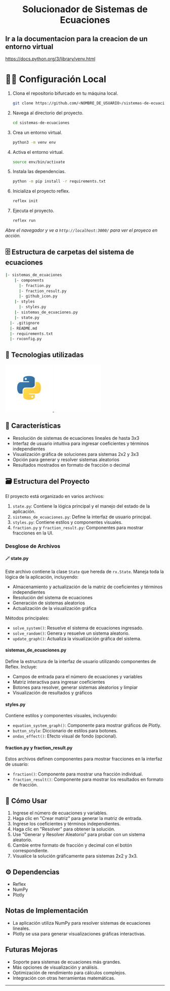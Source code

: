 <div align="center">
  <h1 align="center">Solucionador de Sistemas de Ecuaciones</a></h1>
</div>

## Ir a la documentacion para la creacion de un entorno virtual
https://docs.python.org/3/library/venv.html

# 👨‍💻 Configuración Local

1. Clona el repositorio bifurcado en tu máquina local.
    ```bash 
    git clone https://github.com/<NOMBRE_DE_USUARIO>/sistemas-de-ecuaciones.git
    ```

3. Navega al directorio del proyecto.
    ```bash
    cd sistemas-de-ecuaciones
    ```

4. Crea un entorno virtual.
    ```bash
    python3 -m venv env
    ```

5. Activa el entorno virtual.
    ```bash
    source env/bin/activate
    ```

6. Instala las dependencias.
    ```bash
    python -m pip install -r requirements.txt
    ```

7. Inicializa el proyecto reflex.
    ```bash
    reflex init
    ```

8. Ejecuta el proyecto.
    ```bash
    reflex run
    ```

*Abre el navegador y ve a `http://localhost:3000/` para ver el proyeco en acción.*

## 🗄️ Estructura de carpetas del sistema de ecuaciones
```bash
|- sistemas_de_ecuaciones
    |- components
      |- fraction.py
      |- fraction_result.py
      |- github_icon.py
    |- styles
      |- styles.py
    |- sistemas_de_ecuaciones.py
    |- state.py
  |- .gitignore
  |- README.md
  |- requirements.txt
  |- rxconfig.py
```

<!-- TechStack -->
## :space_invader: Tecnologias utilizadas
<p align="left">
<a href="https://www.python.org/" target="_blank"><img src="/assets/python.svg" alt="Python" width="150" height="150"/> </a>
<a href="https://reflex.dev/" target="_blank"> <img src="/assets/reflex-light.svg" alt="Reflex" width="150" height="150"/> </a>
</p>

## 👀 Características

- Resolución de sistemas de ecuaciones lineales de hasta 3x3
- Interfaz de usuario intuitiva para ingresar coeficientes y términos independientes
- Visualización gráfica de soluciones para sistemas 2x2 y 3x3
- Opción para generar y resolver sistemas aleatorios
- Resultados mostrados en formato de fracción o decimal

## 🗃️ Estructura del Proyecto

El proyecto está organizado en varios archivos:

1. `state.py`: Contiene la lógica principal y el manejo del estado de la aplicación.
2. `sistemas_de_ecuaciones.py`: Define la interfaz de usuario principal.
3. `styles.py`: Contiene estilos y componentes visuales.
4. `fraction.py` y `fraction_result.py`: Componentes para mostrar fracciones en la UI.

### Desglose de Archivos

#### 🪄 state.py

Este archivo contiene la clase `State` que hereda de `rx.State`. Maneja toda la lógica de la aplicación, incluyendo:

- Almacenamiento y actualización de la matriz de coeficientes y términos independientes
- Resolución del sistema de ecuaciones
- Generación de sistemas aleatorios
- Actualización de la visualización gráfica

Métodos principales:
- `solve_system()`: Resuelve el sistema de ecuaciones ingresado.
- `solve_random()`: Genera y resuelve un sistema aleatorio.
- `update_graph()`: Actualiza la visualización gráfica del sistema.

#### sistemas_de_ecuaciones.py

Define la estructura de la interfaz de usuario utilizando componentes de Reflex. Incluye:

- Campos de entrada para el número de ecuaciones y variables
- Matriz interactiva para ingresar coeficientes
- Botones para resolver, generar sistemas aleatorios y limpiar
- Visualización de resultados y gráficos

#### styles.py

Contiene estilos y componentes visuales, incluyendo:

- `equation_system_graph()`: Componente para mostrar gráficos de Plotly.
- `button_style`: Diccionario de estilos para botones.
- `ondas_effect()`: Efecto visual de fondo (opcional).

#### fraction.py y fraction_result.py

Estos archivos definen componentes para mostrar fracciones en la interfaz de usuario:

- `fraction()`: Componente para mostrar una fracción individual.
- `fraction_result()`: Componente para mostrar los resultados en formato de fracción.

## 🤔 Cómo Usar

1. Ingrese el número de ecuaciones y variables.
2. Haga clic en "Crear matriz" para generar la matriz de entrada.
3. Ingrese los coeficientes y términos independientes.
4. Haga clic en "Resolver" para obtener la solución.
5. Use "Generar y Resolver Aleatorio" para probar con un sistema aleatorio.
6. Cambie entre formato de fracción y decimal con el botón correspondiente.
7. Visualice la solución gráficamente para sistemas 2x2 y 3x3.

## ⚙️ Dependencias

- Reflex
- NumPy
- Plotly

## Notas de Implementación

- La aplicación utiliza NumPy para resolver sistemas de ecuaciones lineales.
- Plotly se usa para generar visualizaciones gráficas interactivas.

## Futuras Mejoras

- Soporte para sistemas de ecuaciones más grandes.
- Más opciones de visualización y análisis.
- Optimización de rendimiento para cálculos complejos.
- Integración con otras herramientas matemáticas.

---
